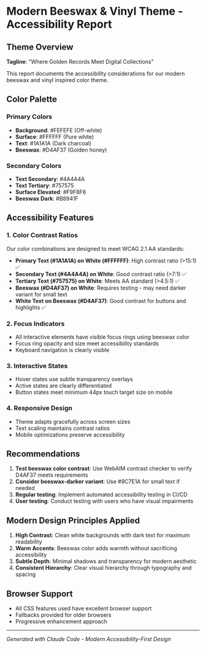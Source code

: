 # Modern Beeswax & Vinyl Theme - Accessibility Report

## Theme Overview
**Tagline**: "Where Golden Records Meet Digital Collections"

This report documents the accessibility considerations for our modern beeswax and vinyl inspired color theme.

## Color Palette

### Primary Colors
- **Background**: #FEFEFE (Off-white)
- **Surface**: #FFFFFF (Pure white)
- **Text**: #1A1A1A (Dark charcoal)
- **Beeswax**: #D4AF37 (Golden honey)

### Secondary Colors
- **Text Secondary**: #4A4A4A
- **Text Tertiary**: #757575
- **Surface Elevated**: #F9F8F6
- **Beeswax Dark**: #B8941F

## Accessibility Features

### 1. Color Contrast Ratios
Our color combinations are designed to meet WCAG 2.1 AA standards:

- **Primary Text (#1A1A1A) on White (#FFFFFF)**: High contrast ratio (>15:1) ✅
- **Secondary Text (#4A4A4A) on White**: Good contrast ratio (>7:1) ✅
- **Tertiary Text (#757575) on White**: Meets AA standard (>4.5:1) ✅
- **Beeswax (#D4AF37) on White**: Requires testing - may need darker variant for small text
- **White Text on Beeswax (#D4AF37)**: Good contrast for buttons and highlights ✅

### 2. Focus Indicators
- All interactive elements have visible focus rings using beeswax color
- Focus ring opacity and size meet accessibility standards
- Keyboard navigation is clearly visible

### 3. Interactive States
- Hover states use subtle transparency overlays
- Active states are clearly differentiated
- Button states meet minimum 44px touch target size on mobile

### 4. Responsive Design
- Theme adapts gracefully across screen sizes
- Text scaling maintains contrast ratios
- Mobile optimizations preserve accessibility

## Recommendations

1. **Test beeswax color contrast**: Use WebAIM contrast checker to verify D4AF37 meets requirements
2. **Consider beeswax-darker variant**: Use #9C7E1A for small text if needed
3. **Regular testing**: Implement automated accessibility testing in CI/CD
4. **User testing**: Conduct testing with users who have visual impairments

## Modern Design Principles Applied

1. **High Contrast**: Clean white backgrounds with dark text for maximum readability
2. **Warm Accents**: Beeswax color adds warmth without sacrificing accessibility
3. **Subtle Depth**: Minimal shadows and transparency for modern aesthetic
4. **Consistent Hierarchy**: Clear visual hierarchy through typography and spacing

## Browser Support
- All CSS features used have excellent browser support
- Fallbacks provided for older browsers
- Progressive enhancement approach

---
*Generated with Claude Code - Modern Accessibility-First Design*